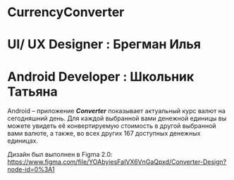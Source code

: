 # CurrencyConverter

# UI/ UX Designer : Брегман Илья
# Android Developer : Школьник Татьяна

Android – приложение ***Converter*** показывает актуальный курс валют на сегодняшний день.
Для каждой выбранной вами денежной единицы вы можете увидеть её конвертируемую стоимость в другой выбранной вами валюте, а также, во всех других 167 доступных денежных единицах.

Дизайн был выполнен в Figma 2.0: https://www.figma.com/file/YOAbyiesFaIVX6VnGaQpxd/Converter-Design?node-id=0%3A1
